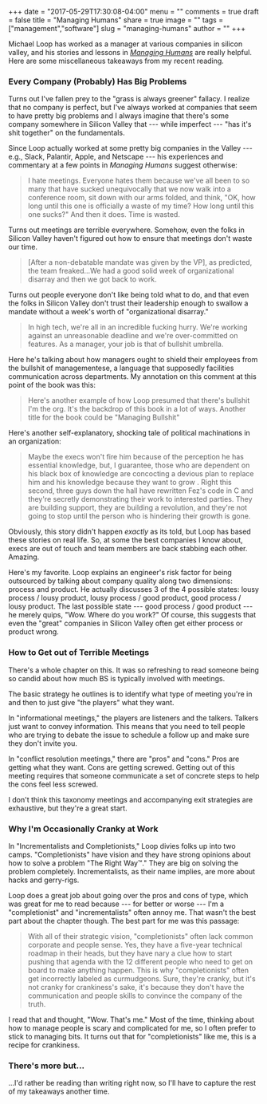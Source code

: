 +++
date = "2017-05-29T17:30:08-04:00"
menu = ""
comments = true
draft = false
title = "Managing Humans"
share = true
image = ""
tags = ["management","software"]
slug = "managing-humans"
author = ""
+++

Michael Loop has worked as a manager at various companies in silicon valley, and his stories and lessons in [*Managing Humans*](http://managinghumans.com/) are really helpful. Here are some miscellaneous takeaways from my recent reading.

### Every Company (Probably) Has Big Problems

Turns out I've fallen prey to the "grass is always greener" fallacy. I realize that no company is perfect, but I've always worked at companies that seem to have pretty big problems and I always imagine that there's some company somewhere in Silicon Valley that --- while imperfect --- "has it's shit together" on the fundamentals. 

Since Loop actually worked at some pretty big companies in the Valley --- e.g., Slack, Palantir, Apple, and Netscape --- his experiences and commentary at a few points in *Managing Humans* suggest otherwise:

>I hate meetings. Everyone hates them because we've all been to so many that have sucked unequivocally that we now walk into a conference room, sit down with our arms folded, and think, "OK, how long until this one is officially a waste of my time? How long until this one sucks?" And then it does. Time is wasted.

Turns out meetings are terrible everywhere. Somehow, even the folks in Silicon Valley haven't figured out how to ensure that meetings don't waste our time.

>[After a non-debatable mandate was given by the VP], as predicted, the team freaked...We had a good solid week of organizational disarray and then we got back to work.

Turns out people everyone don't like being told what to do, and that even the folks in Silicon Valley don't trust their leadership enough to swallow a mandate without a week's worth of "organizational disarray."

>In high tech, we're all in an incredible fucking hurry. We're working against an unreasonable deadline and we're over-committed on features. As a manager, your job is that of bullshit umbrella.

Here he's talking about how managers ought to shield their employees from the bullshit of managementese, a language that supposedly facilities communication across departments. My annotation on this comment at this point of the book was this:

>Here's another example of how Loop presumed that there's bullshit I'm the org. It's the backdrop of this book in a lot of ways. Another title for the book could be "Managing Bullshit"

Here's another self-explanatory, shocking tale of political machinations in an organization:

>Maybe the execs won't fire him because of the perception he has essential knowledge, but, I guarantee, those who are dependent on his black box of knowledge are concocting a devious plan to replace him and his knowledge because they want to grow . Right this second, three guys down the hall have rewritten Fez's code in C and they're secretly demonstrating their work to interested parties. They are building support, they are building a revolution, and they're not going to stop until the person who is hindering their growth is gone.

Obviously, this story didn't happen *exactly* as its told, but Loop has based these stories on real life. So, at some the best companies I know about, execs are out of touch and team members are back stabbing each other. Amazing.

Here's my favorite. Loop explains an engineer's risk factor for being outsourced by talking about company quality along two dimensions: process and product. He actually discusses 3 of the 4 possible states: lousy process / lousy product, lousy process / good product, good process / lousy product. The last possible state --- good process / good product --- he merely quips, "Wow. Where do you work?" Of course, this suggests that even the "great" companies in Silicon Valley often get either process or product wrong.

### How to Get out of Terrible Meetings

There's a whole chapter on this. It was so refreshing to read someone being so candid about how much BS is typically involved with meetings. 

The basic strategy he outlines is to identify what type of meeting you're in and then to just give "the players" what they want.

In "informational meetings," the players are listeners and the talkers. Talkers just want to convey information. This means that you need to tell people who are trying to debate the issue to schedule a follow up and make sure they don't invite you.

In "conflict resolution meetings," there are "pros" and "cons." Pros are getting what they want. Cons are getting screwed. Getting out of this meeting requires that someone communicate a set of concrete steps to help the cons feel less screwed.

I don't think this taxonomy meetings and accompanying exit strategies are exhaustive, but they're a great start.

### Why I'm Occasionally Cranky at Work

In "Incrementalists and Completionists," Loop divies folks up into two camps. "Completionists" have vision and they have strong opinions about how to solve a problem "The Right Way&trade;." They are big on solving the problem completely. Incrementalists, as their name implies, are more about hacks and gerry-rigs. 

Loop does a great job about going over the pros and cons of type, which was great for me to read because --- for better or worse --- I'm a "completionist" and "incrementalists" often annoy me. That wasn't the best part about the chapter though. The best part for me was this passage:

>With all of their strategic vision, "completionists" often lack common corporate and people sense. Yes, they have a five-year technical roadmap in their heads, but they have nary a clue how to start pushing that agenda with the 12 different people who need to get on board to make anything happen. This is why "completionists" often get incorrectly labeled as curmudgeons. Sure, they're cranky, but it's not cranky for crankiness's sake, it's because they don't have the communication and people skills to convince the company of the truth. 

I read that and thought, "Wow. That's me." Most of the time, thinking about how to manage people is scary and complicated for me, so I often prefer to stick to managing bits. It turns out that for "completionists" like me, this is a recipe for crankiness.

### There's more but...

...I'd rather be reading than writing right now, so I'll have to capture the rest of my takeaways another time.